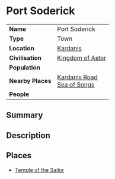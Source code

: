 # Port Soderick

|||
| --- | --- |
| **Name** | Port Soderick | place.4
| **Type** | Town |
| **Location** | [Kardanis](../../topography/continents-islands/kardanis.md) |
| **Civilisation** | [Kingdom of Astor](../../../civilisations/kingdom-of-astor/kingdom-of-astor.md) |
| **Population** | |
| **Nearby Places** | [Kardanis Road](../../roads/kardanis-road.md)<br>[Sea of Songs](../../topography/seas-bays/sea-of-songs.md) |
| **People** | |

## Summary

## Description

## Places

- [Temple of the Sailor](../../buildings/temples/temple-of-the-sailor.md)

